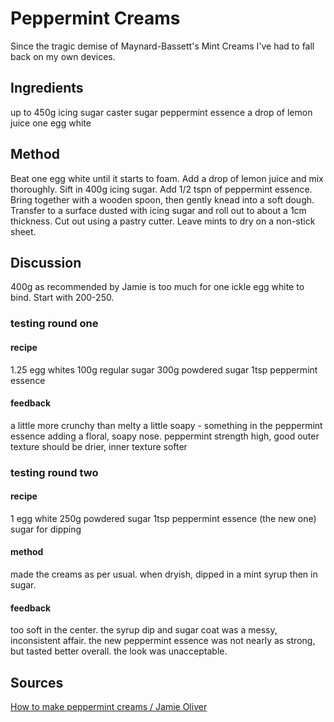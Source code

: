 # Peppermint Creams

Since the tragic demise of Maynard-Bassett's Mint Creams I've had to fall back on my own devices.

## Ingredients

up to 450g icing sugar
caster sugar
peppermint essence
a drop of lemon juice
one egg white

## Method

Beat one egg white until it starts to foam.
Add a drop of lemon juice and mix thoroughly.
Sift in 400g icing sugar.
Add 1/2 tspn of peppermint essence.
Bring together with a wooden spoon, then gently knead into a soft dough.
Transfer to a surface dusted with icing sugar and roll out to about a 1cm thickness.
Cut out using a pastry cutter.
Leave mints to dry on a non-stick sheet.

## Discussion

400g as recommended by Jamie is too much for one ickle egg white to bind. Start with 200-250.

### testing round one

#### recipe

1.25 egg whites
100g regular sugar
300g powdered sugar
1tsp peppermint essence

#### feedback

a little more crunchy than melty
a little soapy - something in the peppermint essence adding a floral, soapy nose.
peppermint strength high, good
outer texture should be drier, inner texture softer

### testing round two

#### recipe

1 egg white
250g powdered sugar
1tsp peppermint essence (the new one)
sugar for dipping

#### method

made the creams as per usual. when dryish, dipped in a mint syrup then in sugar.

#### feedback

too soft in the center.
the syrup dip and sugar coat was a messy, inconsistent affair.
the new peppermint essence was not nearly as strong, but tasted better overall.
the look was unacceptable.

## Sources

[How to make peppermint creams / Jamie Oliver](https://www.jamieoliver.com/features/how-to-make-peppermint-creams/)
